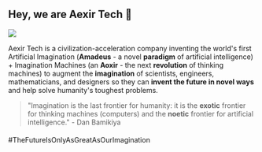## Hey, we are Aexir Tech 👋

![](https://raw.githubusercontent.com/aexirtech/.github/main/assets/aexir-tech-logo-1.0-header.png)

Aexir Tech is a civilization-acceleration company inventing the world's first Artificial Imagination (<strong>Amadeus</strong> - a novel <strong>paradigm</strong> of artificial intelligence) + Imagination Machines (an <strong>Aoxir</strong> - the next <strong>revolution</strong> of thinking machines) to augment the <strong>imagination</strong> of scientists, engineers, mathematicians, and designers so they can <strong>invent the future in novel ways</strong> and help solve humanity's toughest problems.

> "Imagination is the last frontier for humanity: it is the <strong>exotic</strong> frontier for thinking machines (computers) and the <strong>noetic</strong> frontier for artificial intelligence." - Dan Bamikiya

<h4></h4> #TheFutureIsOnlyAsGreatAsOurImagination </h4>

